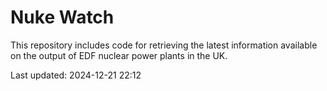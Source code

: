 # Nuke Watch

This repository includes code for retrieving the latest information available on the output of EDF nuclear power plants in the UK.

Last updated: 2024-12-21 22:12